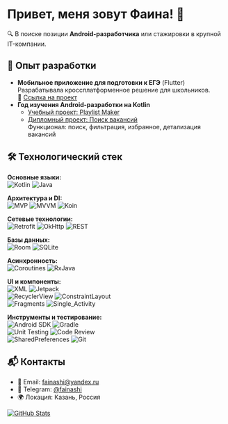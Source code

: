# Привет, меня зовут Фаина! 👋

🔍 В поиске позиции **Android-разработчика** или стажировки в крупной IT-компании.

## 🚀 Опыт разработки

- **Мобильное приложение для подготовки к ЕГЭ** (Flutter)  
  Разрабатывала кроссплатформенное решение для школьников.  
  🔗 [Ссылка на проект](https://ready-school.ru/)  
- **Год изучения Android-разработки на Kotlin**  
  - [Учебный проект: Playlist Maker](https://github.com/DoNatPanic/playlist-maker)  
  - [Дипломный проект: Поиск вакансий](https://github.com/DoNatPanic/practicum-android-diploma)  
    Функционал: поиск, фильтрация, избранное, детализация вакансий

## 🛠 Технологический стек

**Основные языки:**  
![Kotlin](https://img.shields.io/badge/Kotlin-7F52FF?style=flat&logo=kotlin&logoColor=white) ![Java](https://img.shields.io/badge/Java-ED8B00?style=flat&logo=openjdk&logoColor=white)

**Архитектура и DI:**  
![MVP](https://img.shields.io/badge/MVP-FF6B6B?style=flat) ![MVVM](https://img.shields.io/badge/MVVM-5E81AC?style=flat) ![Koin](https://img.shields.io/badge/Koin-FF6D00?style=flat)

**Сетевые технологии:**  
![Retrofit](https://img.shields.io/badge/Retrofit-7E57C2?style=flat) ![OkHttp](https://img.shields.io/badge/OkHttp-6DB33F?style=flat) ![REST](https://img.shields.io/badge/REST_API-FF6B6B?style=flat)

**Базы данных:**  
![Room](https://img.shields.io/badge/Room-4285F4?style=flat) ![SQLite](https://img.shields.io/badge/SQLite-003B57?style=flat&logo=sqlite&logoColor=white)

**Асинхронность:**  
![Coroutines](https://img.shields.io/badge/Coroutines-388E3C?style=flat) ![RxJava](https://img.shields.io/badge/RxJava-B7178C?style=flat)

**UI и компоненты:**  
![XML](https://img.shields.io/badge/XML-FF6600?style=flat) ![Jetpack](https://img.shields.io/badge/Jetpack-4285F4?style=flat)  
![RecyclerView](https://img.shields.io/badge/RecyclerView-34A853?style=flat) ![ConstraintLayout](https://img.shields.io/badge/ConstraintLayout-FFBA00?style=flat)  
![Fragments](https://img.shields.io/badge/Fragments-8A2BE2?style=flat) ![Single_Activity](https://img.shields.io/badge/Single_Activity-00BFFF?style=flat)

**Инструменты и тестирование:**  
![Android SDK](https://img.shields.io/badge/Android_SDK-3DDC84?style=flat) ![Gradle](https://img.shields.io/badge/Gradle-02303A?style=flat&logo=gradle&logoColor=white)  
![Unit Testing](https://img.shields.io/badge/Unit_Testing-25A162?style=flat) ![Code Review](https://img.shields.io/badge/Code_Review-FFD700?style=flat)  
![SharedPreferences](https://img.shields.io/badge/Shared_Prefs-9B59B6?style=flat) ![Git](https://img.shields.io/badge/Git-F05032?style=flat&logo=git&logoColor=white)

## 📬 Контакты

- 📧 Email: [fainashi@yandex.ru](mailto:fainashi@yandex.ru)
- 💬 Telegram: [@fainashi](https://t.me/fainashi)
- 🌍 Локация: Казань, Россия

[![GitHub Stats](https://github-readme-stats.vercel.app/api?username=DoNatPanic&show_icons=true&theme=react&hide=stars,contribs)](https://github.com/DoNatPanic)
